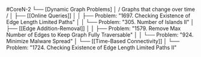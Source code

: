 #CoreN-2
└── [Dynamic Graph Problems]
    │   / Graphs that change over time /
    │
    ├── [[Online Queries]]
    │   │   ├── Problem: "1697. Checking Existence of Edge Length Limited Paths"
    │   │   └── Problem: "305. Number of Islands II"
    │
    ├── [[Edge Addition-Removal]]
    │   │   ├── Problem: "1579. Remove Max Number of Edges to Keep Graph Fully Traversable"
    │   │   └── Problem: "924. Minimize Malware Spread"
    │
    └── [[Time-Based Connectivity]]
        │   └── Problem: "1724. Checking Existence of Edge Length Limited Paths II"